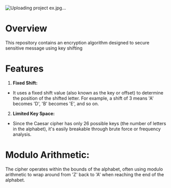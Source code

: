 
![Uploading project ex.jpg…]()

# Overview
This repository contains an encryption algorithm designed to secure sensitive message using key shifting 

# Features
1. **Fixed Shift:**
- It uses a fixed shift value (also known as the key or offset) to determine the position of the shifted letter. For example, a shift of 3 means 'A' becomes 'D', 'B' becomes 'E', and so on.
2. **Limited Key Space:**
- Since the Caesar cipher has only 26 possible keys (the number of letters in the alphabet), it's easily breakable through brute force or frequency analysis.

# Modulo Arithmetic:
The cipher operates within the bounds of the alphabet, often using modulo arithmetic to wrap around from 'Z' back to 'A' when reaching the end of the alphabet.
